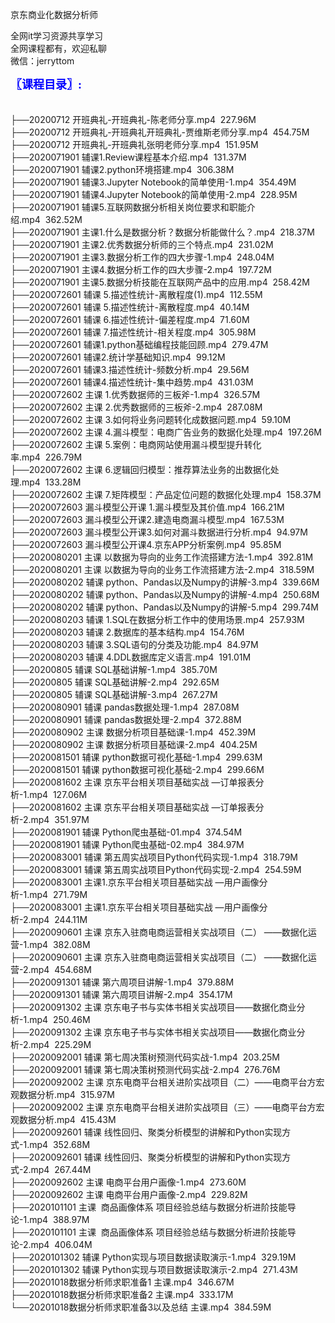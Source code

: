 京东商业化数据分析师

全网it学习资源共享学习<br>全网课程都有，欢迎私聊<br>微信：jerryttom<br>

<span style="font-size: large;"><span style="font-family: Tahoma;"><span style="color: #0000ff;"><strong>〖课程目录〗:</strong></span></span></span><br> <span style="font-family: &amp;quot;"><br> </span><br> ├──20200712 开班典礼-开班典礼-陈老师分享.mp4&nbsp;&nbsp;227.96M<br> ├──20200712 开班典礼-开班典礼开班典礼-贾维斯老师分享.mp4&nbsp;&nbsp;454.75M<br> ├──20200712 开班典礼-开班典礼张明老师分享.mp4&nbsp;&nbsp;151.95M<br> ├──2020071901 辅课1.Review课程基本介绍.mp4&nbsp;&nbsp;131.37M<br> ├──2020071901 辅课2.python环境搭建.mp4&nbsp;&nbsp;306.38M<br> ├──2020071901 辅课3.Jupyter Notebook的简单使用-1.mp4&nbsp;&nbsp;354.49M<br> ├──2020071901 辅课4.Jupyter Notebook的简单使用-2.mp4&nbsp;&nbsp;228.95M<br> ├──2020071901 辅课5.互联网数据分析相关岗位要求和职能介绍.mp4&nbsp;&nbsp;362.52M<br> ├──2020071901 主课1.什么是数据分析？数据分析能做什么？.mp4&nbsp;&nbsp;218.37M<br> ├──2020071901 主课2.优秀数据分析师的三个特点.mp4&nbsp;&nbsp;231.02M<br> ├──2020071901 主课3.数据分析工作的四大步骤-1.mp4&nbsp;&nbsp;248.04M<br> ├──2020071901 主课4.数据分析工作的四大步骤-2.mp4&nbsp;&nbsp;197.72M<br> ├──2020071901 主课5.数据分析技能在互联网产品中的应用.mp4&nbsp;&nbsp;258.42M<br> ├──2020072601 辅课 5.描述性统计-离散程度(1).mp4&nbsp;&nbsp;112.55M<br> ├──2020072601 辅课 5.描述性统计-离散程度.mp4&nbsp;&nbsp;40.14M<br> ├──2020072601 辅课 6.描述性统计-偏差程度.mp4&nbsp;&nbsp;71.60M<br> ├──2020072601 辅课 7.描述性统计-相关程度.mp4&nbsp;&nbsp;305.98M<br> ├──2020072601 辅课1.python基础编程技能回顾.mp4&nbsp;&nbsp;279.47M<br> ├──2020072601 辅课2.统计学基础知识.mp4&nbsp;&nbsp;99.12M<br> ├──2020072601 辅课3.描述性统计-频数分析.mp4&nbsp;&nbsp;29.56M<br> ├──2020072601 辅课4.描述性统计-集中趋势.mp4&nbsp;&nbsp;431.03M<br> ├──2020072602 主课 1.优秀数据师的三板斧-1.mp4&nbsp;&nbsp;326.57M<br> ├──2020072602 主课 2.优秀数据师的三板斧-2.mp4&nbsp;&nbsp;287.08M<br> ├──2020072602 主课 3.如何将业务问题转化成数据问题.mp4&nbsp;&nbsp;59.10M<br> ├──2020072602 主课 4.漏斗模型：电商广告业务的数据化处理.mp4&nbsp;&nbsp;197.26M<br> ├──2020072602 主课 5.案例：电商网站使用漏斗模型提升转化率.mp4&nbsp;&nbsp;226.79M<br> ├──2020072602 主课 6.逻辑回归模型：推荐算法业务的出数据化处理.mp4&nbsp;&nbsp;133.28M<br> ├──2020072602 主课 7.矩阵模型：产品定位问题的数据化处理.mp4&nbsp;&nbsp;158.37M<br> ├──2020072603 漏斗模型公开课 1.漏斗模型及其价值.mp4&nbsp;&nbsp;166.21M<br> ├──2020072603 漏斗模型公开课2.建造电商漏斗模型.mp4&nbsp;&nbsp;167.53M<br> ├──2020072603 漏斗模型公开课3.如何对漏斗数据进行分析.mp4&nbsp;&nbsp;94.97M<br> ├──2020072603 漏斗模型公开课4.京东APP分析案例.mp4&nbsp;&nbsp;95.85M<br> ├──2020080201 主课 以数据为导向的业务工作流搭建方法-1.mp4&nbsp;&nbsp;392.81M<br> ├──2020080201 主课 以数据为导向的业务工作流搭建方法-2.mp4&nbsp;&nbsp;318.59M<br> ├──2020080202 辅课 python、Pandas以及Numpy的讲解-3.mp4&nbsp;&nbsp;339.66M<br> ├──2020080202 辅课 python、Pandas以及Numpy的讲解-4.mp4&nbsp;&nbsp;250.68M<br> ├──2020080202 辅课 python、Pandas以及Numpy的讲解-5.mp4&nbsp;&nbsp;299.74M<br> ├──2020080203 辅课 1.SQL在数据分析工作中的使用场景.mp4&nbsp;&nbsp;257.93M<br> ├──2020080203 辅课 2.数据库的基本结构.mp4&nbsp;&nbsp;154.76M<br> ├──2020080203 辅课 3.SQL语句的分类及功能.mp4&nbsp;&nbsp;84.97M<br> ├──2020080203 辅课 4.DDL数据库定义语言.mp4&nbsp;&nbsp;191.01M<br> ├──20200805 辅课 SQL基础讲解-1.mp4&nbsp;&nbsp;385.70M<br> ├──20200805 辅课 SQL基础讲解-2.mp4&nbsp;&nbsp;292.65M<br> ├──20200805 辅课 SQL基础讲解-3.mp4&nbsp;&nbsp;267.27M<br> ├──2020080901 辅课 pandas数据处理-1.mp4&nbsp;&nbsp;287.08M<br> ├──2020080901 辅课 pandas数据处理-2.mp4&nbsp;&nbsp;372.88M<br> ├──2020080902 主课 数据分析项目基础课-1.mp4&nbsp;&nbsp;452.39M<br> ├──2020080902 主课 数据分析项目基础课-2.mp4&nbsp;&nbsp;404.25M<br> ├──2020081501 辅课 python数据可视化基础-1.mp4&nbsp;&nbsp;299.63M<br> ├──2020081501 辅课 python数据可视化基础-2.mp4&nbsp;&nbsp;299.66M<br> ├──2020081602 主课 京东平台相关项目基础实战 —订单报表分析-1.mp4&nbsp;&nbsp;127.06M<br> ├──2020081602 主课 京东平台相关项目基础实战 —订单报表分析-2.mp4&nbsp;&nbsp;351.97M<br> ├──2020081901 辅课 Python爬虫基础-01.mp4&nbsp;&nbsp;374.54M<br> ├──2020081901 辅课 Python爬虫基础-02.mp4&nbsp;&nbsp;384.97M<br> ├──2020083001 辅课 第五周实战项目Python代码实现-1.mp4&nbsp;&nbsp;318.79M<br> ├──2020083001 辅课 第五周实战项目Python代码实现-2.mp4&nbsp;&nbsp;254.59M<br> ├──2020083001 主课1.京东平台相关项目基础实战 —用户画像分析-1.mp4&nbsp;&nbsp;271.79M<br> ├──2020083001 主课1.京东平台相关项目基础实战 —用户画像分析-2.mp4&nbsp;&nbsp;244.11M<br> ├──2020090601 主课 京东入驻商电商运营相关实战项目（二） ——数据化运营-1.mp4&nbsp;&nbsp;382.08M<br> ├──2020090601 主课 京东入驻商电商运营相关实战项目（二） ——数据化运营-2.mp4&nbsp;&nbsp;454.68M<br> ├──2020091301 辅课 第六周项目讲解-1.mp4&nbsp;&nbsp;379.88M<br> ├──2020091301 辅课 第六周项目讲解-2.mp4&nbsp;&nbsp;354.17M<br> ├──2020091302 主课 京东电子书与实体书相关实战项目——数据化商业分析-1.mp4&nbsp;&nbsp;250.46M<br> ├──2020091302 主课 京东电子书与实体书相关实战项目——数据化商业分析-2.mp4&nbsp;&nbsp;225.29M<br> ├──2020092001 辅课 第七周决策树预测代码实战-1.mp4&nbsp;&nbsp;203.25M<br> ├──2020092001 辅课 第七周决策树预测代码实战-2.mp4&nbsp;&nbsp;276.76M<br> ├──2020092002 主课 京东电商平台相关进阶实战项目（二）——电商平台方宏观数据分析.mp4&nbsp;&nbsp;315.97M<br> ├──2020092002 主课 京东电商平台相关进阶实战项目（三）——电商平台方宏观数据分析.mp4&nbsp;&nbsp;415.43M<br> ├──2020092601 辅课 线性回归、聚类分析模型的讲解和Python实现方式-1.mp4&nbsp;&nbsp;352.68M<br> ├──2020092601 辅课 线性回归、聚类分析模型的讲解和Python实现方式-2.mp4&nbsp;&nbsp;267.44M<br> ├──2020092602 主课 电商平台用户画像-1.mp4&nbsp;&nbsp;273.60M<br> ├──2020092602 主课 电商平台用户画像-2.mp4&nbsp;&nbsp;229.82M<br> ├──2020101101 主课&nbsp;&nbsp;商品画像体系 项目经验总结与数据分析进阶技能导论-1.mp4&nbsp;&nbsp;388.97M<br> ├──2020101101 主课&nbsp;&nbsp;商品画像体系 项目经验总结与数据分析进阶技能导论-2.mp4&nbsp;&nbsp;406.04M<br> ├──2020101302 辅课 Python实现与项目数据读取演示-1.mp4&nbsp;&nbsp;329.19M<br> ├──2020101302 辅课 Python实现与项目数据读取演示-2.mp4&nbsp;&nbsp;271.43M<br> ├──20201018数据分析师求职准备1 主课.mp4&nbsp;&nbsp;346.67M<br> ├──20201018数据分析师求职准备2 主课.mp4&nbsp;&nbsp;333.17M<br> └──20201018数据分析师求职准备3以及总结 主课.mp4&nbsp;&nbsp;384.59M